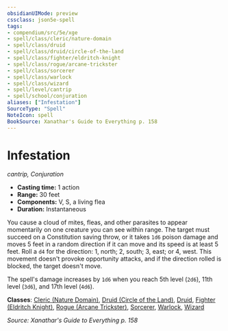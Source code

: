 ```yaml
---
obsidianUIMode: preview
cssclass: json5e-spell
tags:
- compendium/src/5e/xge
- spell/class/cleric/nature-domain
- spell/class/druid
- spell/class/druid/circle-of-the-land
- spell/class/fighter/eldritch-knight
- spell/class/rogue/arcane-trickster
- spell/class/sorcerer
- spell/class/warlock
- spell/class/wizard
- spell/level/cantrip
- spell/school/conjuration
aliases: ["Infestation"]
SourceType: "Spell"
NoteIcon: spell
BookSource: Xanathar's Guide to Everything p. 158
---
```

# Infestation
*cantrip, Conjuration*  

- **Casting time:** 1 action
- **Range:** 30 feet
- **Components:** V, S, a living flea
- **Duration:** Instantaneous

You cause a cloud of mites, fleas, and other parasites to appear momentarily on one creature you can see within range. The target must succeed on a Constitution saving throw, or it takes `1d6` poison damage and moves 5 feet in a random direction if it can move and its speed is at least 5 feet. Roll a `d4` for the direction: 1, north; 2, south; 3, east; or 4, west. This movement doesn't provoke opportunity attacks, and if the direction rolled is blocked, the target doesn't move.

The spell's damage increases by `1d6` when you reach 5th level (`2d6`), 11th level (`3d6`), and 17th level (`4d6`).

**Classes**: [Cleric (Nature Domain)](/3-Mechanics/CLI/classes/cleric-nature-domain.md), [Druid (Circle of the Land)](/3-Mechanics/CLI/classes/druid-circle-of-the-land.md), [Druid](/3-Mechanics/CLI/classes/druid.md), [Fighter (Eldritch Knight)](/3-Mechanics/CLI/classes/fighter-eldritch-knight.md), [Rogue (Arcane Trickster)](/3-Mechanics/CLI/classes/rogue-arcane-trickster.md), [Sorcerer](/3-Mechanics/CLI/classes/sorcerer.md), [Warlock](/3-Mechanics/CLI/classes/warlock.md), [Wizard](/3-Mechanics/CLI/classes/wizard.md)

*Source: Xanathar's Guide to Everything p. 158*
